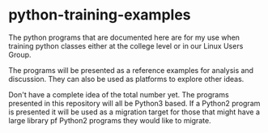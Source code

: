 # python-training-examples

The python programs that are documented here are for my use when
training python classes either at the college level or in our Linux
Users Group.

The programs will be presented as a reference examples for analysis and
discussion. They can also be used as platforms to explore other ideas.

Don't have a complete idea of the total number yet. The programs
presented in this repository will all be Python3 based. If a Python2
program is presented it will be used as a migration target for those
that might have a large library pf Python2 programs they would like to
migrate.
